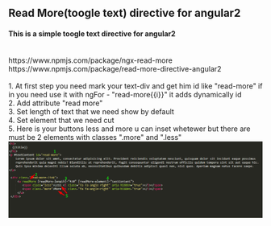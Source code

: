 ## Read More(toogle text) directive for angular2

<h4>This is a simple toogle text directive for angular2</h4>
<br>
https://www.npmjs.com/package/ngx-read-more <br>
https://www.npmjs.com/package/read-more-directive-angular2<br>
<br>
1. At first step you need mark your text-div and get him id like "read-more" if in you need use it with ngFor -  "read-more{{i}}" it adds dynamically id<br>
2. Add attribute "read more"<br>
3. Set length of text that we need show by default<br>
4. Set element that we need cut<br>
5. Here is your buttons less and more u can inset whetewer but there are must be 2 elements with classes ".more" and ".less" <br>
<img src="assets/read-more-screen.png" alt="">
